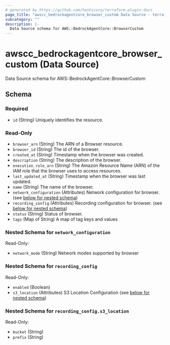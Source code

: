 ```yaml
---
# generated by https://github.com/hashicorp/terraform-plugin-docs
page_title: "awscc_bedrockagentcore_browser_custom Data Source - terraform-provider-awscc"
subcategory: ""
description: |-
  Data Source schema for AWS::BedrockAgentCore::BrowserCustom
---
```


# awscc_bedrockagentcore_browser_custom (Data Source)

Data Source schema for AWS::BedrockAgentCore::BrowserCustom



<!-- schema generated by tfplugindocs -->
## Schema

### Required

- `id` (String) Uniquely identifies the resource.

### Read-Only

- `browser_arn` (String) The ARN of a Browser resource.
- `browser_id` (String) The id of the browser.
- `created_at` (String) Timestamp when the browser was created.
- `description` (String) The description of the browser.
- `execution_role_arn` (String) The Amazon Resource Name (ARN) of the IAM role that the browser uses to access resources.
- `last_updated_at` (String) Timestamp when the browser was last updated.
- `name` (String) The name of the browser.
- `network_configuration` (Attributes) Network configuration for browser. (see [below for nested schema](#nestedatt--network_configuration))
- `recording_config` (Attributes) Recording configuration for browser. (see [below for nested schema](#nestedatt--recording_config))
- `status` (String) Status of browser.
- `tags` (Map of String) A map of tag keys and values

<a id="nestedatt--network_configuration"></a>
### Nested Schema for `network_configuration`

Read-Only:

- `network_mode` (String) Network modes supported by browser


<a id="nestedatt--recording_config"></a>
### Nested Schema for `recording_config`

Read-Only:

- `enabled` (Boolean)
- `s3_location` (Attributes) S3 Location Configuration (see [below for nested schema](#nestedatt--recording_config--s3_location))

<a id="nestedatt--recording_config--s3_location"></a>
### Nested Schema for `recording_config.s3_location`

Read-Only:

- `bucket` (String)
- `prefix` (String)
